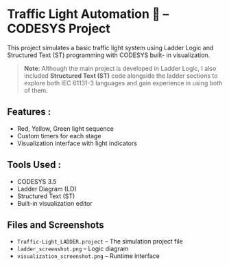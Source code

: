 # Traffic Light Automation 🚦 – CODESYS Project 
This project simulates a basic traffic light system using Ladder Logic and Structured Text (ST) programming with CODESYS built- in visualization.

> **Note**: Although the main project is developed in Ladder Logic, I also included **Structured Text (ST)** code alongside the ladder sections to explore both IEC 61131-3 languages and gain experience in using both of them.

## Features :
- Red, Yellow, Green light sequence
- Custom timers for each stage
- Visualization interface with light indicators

## Tools Used :
- CODESYS 3.5
- Ladder Diagram (LD)
- Structured Text (ST)
- Built-in visualization editor

## Files and Screenshots
- `Traffic-Light_LADDER.project` – The simulation project file
- `ladder_screenshot.png` – Logic diagram
- `visualization_screenshot.png` – Runtime interface

